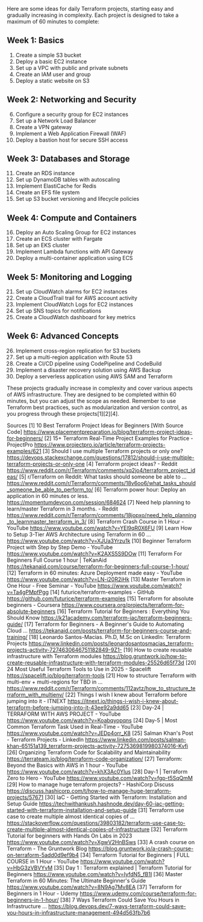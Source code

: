 Here are some ideas for daily Terraform projects, starting easy and gradually increasing in complexity. Each project is designed to take a maximum of 60 minutes to complete:

## Week 1: Basics
1. Create a simple S3 bucket
2. Deploy a basic EC2 instance
3. Set up a VPC with public and private subnets
4. Create an IAM user and group
5. Deploy a static website on S3

## Week 2: Networking and Security
6. Configure a security group for EC2 instances
7. Set up a Network Load Balancer
8. Create a VPN gateway
9. Implement a Web Application Firewall (WAF)
10. Deploy a bastion host for secure SSH access

## Week 3: Databases and Storage
11. Create an RDS instance
12. Set up DynamoDB tables with autoscaling
13. Implement ElastiCache for Redis
14. Create an EFS file system
15. Set up S3 bucket versioning and lifecycle policies

## Week 4: Compute and Containers
16. Deploy an Auto Scaling Group for EC2 instances
17. Create an ECS cluster with Fargate
18. Set up an EKS cluster
19. Implement Lambda functions with API Gateway
20. Deploy a multi-container application using ECS

## Week 5: Monitoring and Logging
21. Set up CloudWatch alarms for EC2 instances
22. Create a CloudTrail trail for AWS account activity
23. Implement CloudWatch Logs for EC2 instances
24. Set up SNS topics for notifications
25. Create a CloudWatch dashboard for key metrics

## Week 6: Advanced Concepts
26. Implement cross-region replication for S3 buckets
27. Set up a multi-region application with Route 53
28. Create a CI/CD pipeline using CodePipeline and CodeBuild
29. Implement a disaster recovery solution using AWS Backup
30. Deploy a serverless application using AWS SAM and Terraform

These projects gradually increase in complexity and cover various aspects of AWS infrastructure. They are designed to be completed within 60 minutes, but you can adjust the scope as needed. Remember to use Terraform best practices, such as modularization and version control, as you progress through these projects[1][2][4].

Sources
[1] 10 Best Terraform Project Ideas for Beginners [With Source Code] https://www.placementpreparation.io/blog/terraform-project-ideas-for-beginners/
[2] 15+ Terraform Real-Time Project Examples for Practice - ProjectPro https://www.projectpro.io/article/terraform-projects-examples/621
[3] Should I use multiple Terraform projects or only one? https://devops.stackexchange.com/questions/17812/should-i-use-multiple-terraform-projects-or-only-one
[4] Terraform project ideas? - Reddit https://www.reddit.com/r/Terraform/comments/xq2jo4/terraform_project_ideas/
[5] r/Terraform on Reddit: What tasks should someone be able to ... https://www.reddit.com/r/Terraform/comments/18v6oo6/what_tasks_should_someone_be_able_to_perform_to/
[6] Terraform power hour: Deploy an application in 60 minutes or less. https://momentumdevcon.com/session/684624
[7] Need help planning to learn/master Terraform in 3 months. - Reddit https://www.reddit.com/r/Terraform/comments/18jopxo/need_help_planning_to_learnmaster_terraform_in_3/
[8] Terraform Crash Course in 1 Hour - YouTube https://www.youtube.com/watch?v=YEl9qR0X6FU
[9] Learn How to Setup 3-Tier AWS Architecture using Terraform in 60 ... https://www.youtube.com/watch?v=XJUa3Yrzu1k
[10] Beginner Terraform Project with Step by Step Demo - YouTube https://www.youtube.com/watch?v=K2AXS5S9DOw
[11] Terraform For Beginners Full Course 1 hour | TeKanAid https://tekanaid.com/course/terraform-for-beginners-full-course-1-hour/
[12] Terraform in 60 minutes: Azure Deployment made easy - YouTube https://www.youtube.com/watch?v=LN-i20R2iHk
[13] Master Terraform in One Hour - Free Seminar - YouTube https://www.youtube.com/watch?v=Ta4gPMpfPgg
[14] futurice/terraform-examples - GitHub https://github.com/futurice/terraform-examples
[15] Terraform for absolute beginners - Coursera https://www.coursera.org/projects/terraform-for-absolute-beginners
[16] Terraform Tutorial for Beginners : Everything You Should Know https://k21academy.com/terraform-iac/terraform-beginners-guide/
[17] Terraform for Beginners - A Beginner's Guide to Automating Cloud ... https://tekanaid.com/posts/terraform-for-beginners-course-and-training/
[18] Leonardo Santos-Macias. Ph.D, M.Sc on LinkedIn: Terraform Projects https://www.linkedin.com/posts/leonardosantosmacias_terraform-projects-activity-7274630646751182849-9Z1-
[19] How to create reusable infrastructure with Terraform modules https://blog.gruntwork.io/how-to-create-reusable-infrastructure-with-terraform-modules-25526d65f73d
[20] 24 Most Useful Terraform Tools to Use in 2025 - Spacelift https://spacelift.io/blog/terraform-tools
[21] How to structure Terraform with multi-env + multi-regions for TBD in ... https://www.reddit.com/r/Terraform/comments/112avtz/how_to_structure_terraform_with_multienv/
[22] Things I wish I knew about Terraform before jumping into it - ITNEXT https://itnext.io/things-i-wish-i-knew-about-terraform-before-jumping-into-it-43ee92a9dd65
[23] Day-24 | TERRAFORM WITH AWS PROJECT - YouTube https://www.youtube.com/watch?v=Koabqyopqns
[24] Day-5 | Most Common Terraform Task Used in Real-Time - YouTube https://www.youtube.com/watch?v=JEDp4orr_K8
[25] Salman Khan's Post - Terraform Projects - LinkedIn https://www.linkedin.com/posts/salman-khan-65151a139_terraform-projects-activity-7275369819980374016-Kvfi
[26] Organizing Terraform Code for Scalability and Maintainability https://terrateam.io/blog/terraform-code-organization/
[27] Terraform: Beyond the Basics with AWS in 1 hour - YouTube https://www.youtube.com/watch?v=khX3Ac0Ylus
[28] Day-1 | Terraform Zero to Hero - YouTube https://www.youtube.com/watch?v=fgp-t5SqQmM
[29] How to manage huge terraform projects? - HashiCorp Discuss https://discuss.hashicorp.com/t/how-to-manage-huge-terraform-projects/57671
[30] IaC - Getting Started with Terraform: Installation and Setup Guide https://techwithankush.hashnode.dev/day-60-iac-getting-started-with-terraform-installation-and-setup-guide
[31] Terraform use case to create multiple almost identical copies of ... https://stackoverflow.com/questions/39803182/terraform-use-case-to-create-multiple-almost-identical-copies-of-infrastructure
[32] Terraform Tutorial for beginners with Hands On Labs in 2023 https://www.youtube.com/watch?v=XgwV2HnBSws
[33] A crash course on Terraform - The Gruntwork Blog https://blog.gruntwork.io/a-crash-course-on-terraform-5add0d9ef9b4
[34] Terraform Tutorial for Beginners | FULL COURSE in 1 Hour - YouTube https://www.youtube.com/watch?v=HbG3zVBVYvM
[35] Day 1 : Terraform explained | Terraform Tutorial for Beginners https://www.youtube.com/watch?v=IyfdN5_fB1I
[36] Master Terraform in 60 Minutes: The Ultimate Beginner's Guide https://www.youtube.com/watch?v=8N9Ag7Mv8EA
[37] Terraform for Beginners in 1 Hour - Udemy https://www.udemy.com/course/terraform-for-beginners-in-1-hour/
[38] 7 Ways Terraform Could Save You Hours in Infrastructure ... https://blog.devops.dev/7-ways-terraform-could-save-you-hours-in-infrastructure-management-494d563fb7b6
